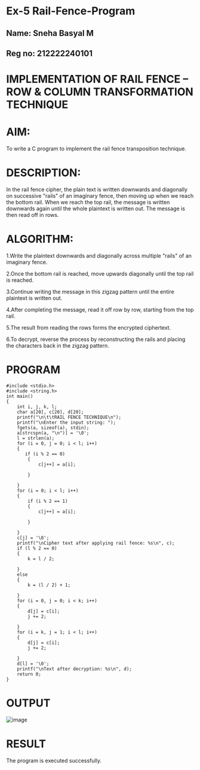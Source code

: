 # Ex-5 Rail-Fence-Program
## Name: Sneha Basyal M
## Reg no: 212222240101

# IMPLEMENTATION OF RAIL FENCE – ROW & COLUMN TRANSFORMATION TECHNIQUE

# AIM:
To write a C program to implement the rail fence transposition technique.

# DESCRIPTION:

In the rail fence cipher, the plain text is written downwards and diagonally on successive "rails" of an imaginary fence, then moving up when we reach the bottom rail. When we reach the top rail, the message is written downwards again until the whole plaintext is written out. The message is then read off in rows.

# ALGORITHM:

1.Write the plaintext downwards and diagonally across multiple "rails" of an imaginary fence.

2.Once the bottom rail is reached, move upwards diagonally until the top rail is reached.

3.Continue writing the message in this zigzag pattern until the entire plaintext is written out.

4.After completing the message, read it off row by row, starting from the top rail.

5.The result from reading the rows forms the encrypted ciphertext.

6.To decrypt, reverse the process by reconstructing the rails and placing the characters back in the zigzag pattern.


# PROGRAM
```
#include <stdio.h> 
#include <string.h> 
int main() 
{
    int i, j, k, l;
    char a[20], c[20], d[20];
    printf("\n\t\tRAIL FENCE TECHNIQUE\n");
    printf("\nEnter the input string: ");
    fgets(a, sizeof(a), stdin);
    a[strcspn(a, "\n")] = '\0';
    l = strlen(a); 
    for (i = 0, j = 0; i < l; i++) 
    {
       if (i % 2 == 0) 
        {
            c[j++] = a[i];
            
        }
        
    }
    for (i = 0; i < l; i++) 
    { 
        if (i % 2 == 1) 
        {
            c[j++] = a[i];
            
        }
        
    }
    c[j] = '\0'; 
    printf("\nCipher text after applying rail fence: %s\n", c);
    if (l % 2 == 0) 
    {
        k = l / 2;
        
    }
    else 
    {
        k = (l / 2) + 1;
        
    }
    for (i = 0, j = 0; i < k; i++) 
    {
        d[j] = c[i]; 
        j += 2;
        
    }
    for (i = k, j = 1; i < l; i++) 
    {
        d[j] = c[i]; 
        j += 2;
        
    }
    d[l] = '\0'; 
    printf("\nText after decryption: %s\n", d); 
    return 0; 
}
```
# OUTPUT
![image](https://github.com/user-attachments/assets/a99a9f08-b5a7-410a-bcd8-927298ccb4df)

# RESULT
The program is executed successfully.
